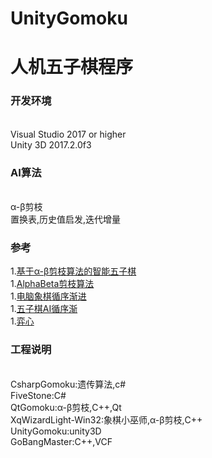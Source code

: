# UnityGomoku

人机五子棋程序
===========================

### 开发环境
<br>Visual Studio 2017 or higher
<br>Unity 3D 2017.2.0f3

### AI算法
<br>α-β剪枝
<br>置换表,历史值启发,迭代增量

### 参考
1.[基于α-β剪枝算法的智能五子棋](http://blog.csdn.net/cjianwyr/article/details/54911444)<br /> 
1.[AlphaBeta剪枝算法](https://www.cnblogs.com/speeding/archive/2012/09/20/2694704.html)<br /> 
1.[电脑象棋循序渐进](http://www.xqbase.com/computer/stepbystep1.htm)<br /> 
1.[五子棋AI循序渐](http://www.cnblogs.com/zcsor/archive/2012/07/11/2586336.html)<br /> 
1.[弈心](http://www.aiexp.info/pages/yixin-cn.html)<br /> 


### 工程说明
<br>CsharpGomoku:遗传算法,c#
<br>FiveStone:C#
<br>QtGomoku:α-β剪枝,C++,Qt
<br>XqWizardLight-Win32:象棋小巫师,α-β剪枝,C++
<br>UnityGomoku:unity3D
<br>GoBangMaster:C++,VCF